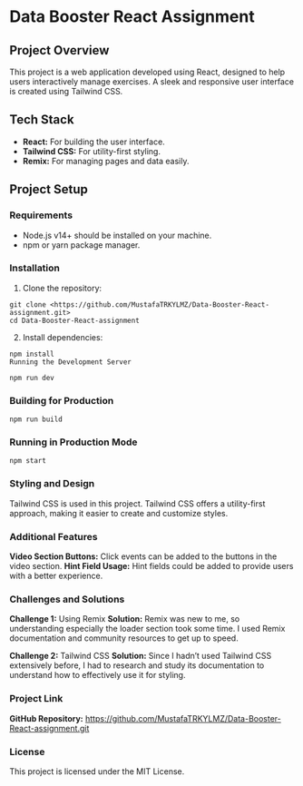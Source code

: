 
# Data Booster React Assignment

## Project Overview

This project is a web application developed using React, designed to help users interactively manage exercises. A sleek and responsive user interface is created using Tailwind CSS.

## Tech Stack

- **React:** For building the user interface.
- **Tailwind CSS:** For utility-first styling.
- **Remix:** For managing pages and data easily.

## Project Setup

### Requirements

- Node.js v14+ should be installed on your machine.
- npm or yarn package manager.

### Installation

1. Clone the repository:

```
git clone <https://github.com/MustafaTRKYLMZ/Data-Booster-React-assignment.git>
cd Data-Booster-React-assignment
```

2. Install dependencies:

```
npm install
Running the Development Server
```

```
npm run dev
```

### Building for Production

```
npm run build
```

### Running in Production Mode

```
npm start
```

### Styling and Design

Tailwind CSS is used in this project. Tailwind CSS offers a utility-first approach, making it easier to create and customize styles.

### Additional Features

**Video Section Buttons:** Click events can be added to the buttons in the video section.
**Hint Field Usage:** Hint fields could be added to provide users with a better experience.

### Challenges and Solutions

**Challenge 1:** Using Remix
**Solution:** Remix was new to me, so understanding especially the loader section took some time. I used Remix documentation and community resources to get up to speed.

**Challenge 2:** Tailwind CSS
**Solution:** Since I hadn’t used Tailwind CSS extensively before, I had to research and study its documentation to understand how to effectively use it for styling.

### Project Link

**GitHub Repository:** <https://github.com/MustafaTRKYLMZ/Data-Booster-React-assignment.git>

### License

This project is licensed under the MIT License.
